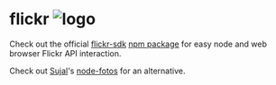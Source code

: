 # flickr ![logo](https://cloud.githubusercontent.com/assets/43693/15225208/3a8f9ff0-1832-11e6-81b1-8633e1f296e2.gif)

Check out the official [flickr-sdk](https://github.com/Flickr/flickr-sdk) [npm package](https://www.npmjs.com/package/flickr-sdk) for easy node and web browser Flickr API interaction.

Check out [Sujal](https://github.com/sujal)'s [node-fotos](https://www.npmjs.com/package/node-fotos) for an alternative.
